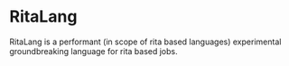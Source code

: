 # RitaLang

RitaLang is a performant (in scope of rita based languages) experimental groundbreaking language for rita based jobs. 
